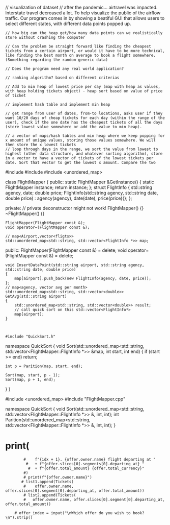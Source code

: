  // visualization of dataset
    // after the pandemic... airtravel was impacted. Interstate travel decreased a lot. To help visualize the public of the airflow traffic. Our program comes in by showing a beatiful GUI that allows users to select different states, with different data points popped up.

    // how big can the heap get/how many data points can we realistically store without crashing the computer

    // Can the problem be straight forward like finding the cheapest tickets from a certain airport, or would it have to be more technical, like finding the best month on average to book a flight somewhere. (Something regarding the random generic data)

    // Does the program need any real world application?

    // ranking algorithm? based on different criterias

    // Add to min heap of lowest price per day (map with heap as values, with heap holding tickets object) - heap sort based on value of price of ticket

    // implement hash table and implement min heap

    // get range from user of dates, from-to locations, asks user if they want 10/20 days of cheap tickets for each day (within the range of the user), check if the one date has the cheapest tickets of all the days (store lowest value somewhere or add the value to min heap).

    // a vector of maps/hash tables and min heap where we keep popping for x amount of unique values, storing those values somewhere. We will then store the x lowest tickets
    // loop through days in the range, we sort the value from lowest to highest (other data structure, and whatever sorting algorithm), store in a vector to have a vector of tickets of the lowest tickets per date. Sort that vector to get the lowest x amount. Compare the two


#include <vector>
#include <string>
#include <unordered_map>

class FlightMapper
{
public:
    static FlightMapper &GetInstance()
    {
        static FlightMapper instance;
        return instance;
    };
    struct FlightInfo
    {
        std::string agency, date;
        double price;
        FlightInfo(std::string agency, std::string date, double price)
            : agency(agency), date(date), price(price){};
    };

private:
    // private deconstructor might not work!
    FlightMapper() {}
    ~FlightMapper() {}

    FlightMapper(FlightMapper const &);
    void operator=(FlightMapper const &);

    // map<Airport,vector<fligts>>
    std::unordered_map<std::string, std::vector<FlightInfo *>> map;

public:
    FlightMapper(FlightMapper const &) = delete;
    void operator=(FlightMapper const &) = delete;

    void InsertDataPoint(std::string airport, std::string agency, std::string date, double price)
    {
        map[airport].push_back(new FlightInfo(agency, date, price));
    };
    // map<agency, vector avg per month>
    std::unordered_map<std::string, std::vector<double>> GetAvg(std::string airport)
    {
        std::unordered_map<std::string, std::vector<double>> result;
        // call quick sort on this std::vector<FlightInfo*>
        map[airport];
    }



    #include "QuickSort.h"

namespace QuickSort
{
  void Sort(std::unordered_map<std::string, std::vector<FlightMapper::FlightInfo *>> &map, int start, int end)
  {
    if (start >= end)
      return;

    int p = Parition(map, start, end);

    Sort(map, start, p - 1);
    Sort(map, p + 1, end);
  }
}


#include <unordered_map>
#include "FlightMapper.cpp"

namespace QuickSort
{
  void Sort(std::unordered_map<std::string, std::vector<FlightMapper::FlightInfo *>> &, int, int);
  int Parition(std::unordered_map<std::string, std::vector<FlightMapper::FlightInfo *>> &, int, int);
}

  # print(
            #    f"{idx + 1}. {offer.owner.name} flight departing at "
             #   + f"{offer.slices[0].segments[0].departing_at} "
              #  + f"{offer.total_amount} {offer.total_currency}"
            #)
            # print(f"{offer.owner.name}")
           # list1.append(Tickets(
            #    offer.owner.name, offer.slices[0].segment[0].departing_at, offer.total_amount))
            # list2.append(Tickets(
            #   offer.owner.name, offer.slices[0].segment[0].departing_at, offer.total_amount))

        # offer_index = input("\nWhich offer do you wish to book?\n").strip()
